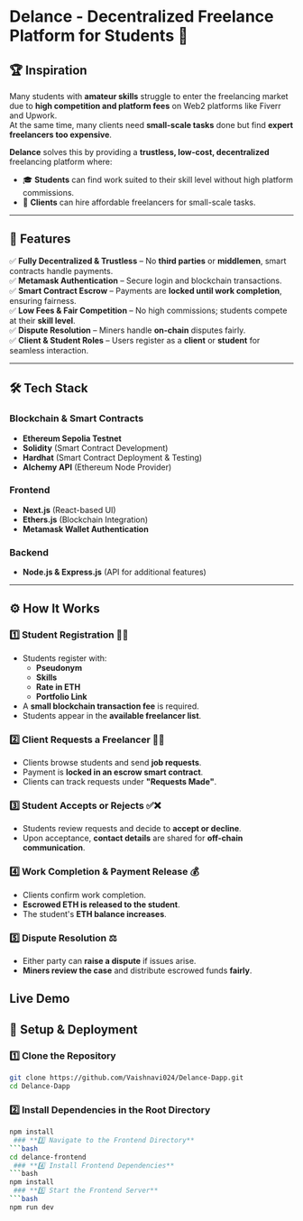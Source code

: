 # **Delance - Decentralized Freelance Platform for Students** 🚀

## 🏆 **Inspiration**
Many students with **amateur skills** struggle to enter the freelancing market due to **high competition and platform fees** on Web2 platforms like Fiverr and Upwork.  
At the same time, many clients need **small-scale tasks** done but find **expert freelancers too expensive**.

**Delance** solves this by providing a **trustless, low-cost, decentralized** freelancing platform where:
- 🎓 **Students** can find work suited to their skill level without high platform commissions.
- 💼 **Clients** can hire affordable freelancers for small-scale tasks.

---

## 🌟 **Features**
✅ **Fully Decentralized & Trustless** – No **third parties** or **middlemen**, smart contracts handle payments.  
✅ **Metamask Authentication** – Secure login and blockchain transactions.  
✅ **Smart Contract Escrow** – Payments are **locked until work completion**, ensuring fairness.  
✅ **Low Fees & Fair Competition** – No high commissions; students compete at their **skill level**.  
✅ **Dispute Resolution** – Miners handle **on-chain** disputes fairly.  
✅ **Client & Student Roles** – Users register as a **client** or **student** for seamless interaction.  

---

## 🛠 **Tech Stack**
### **Blockchain & Smart Contracts**
- **Ethereum Sepolia Testnet**
- **Solidity** (Smart Contract Development)
- **Hardhat** (Smart Contract Deployment & Testing)
- **Alchemy API** (Ethereum Node Provider)

### **Frontend**
- **Next.js** (React-based UI)
- **Ethers.js** (Blockchain Integration)
- **Metamask Wallet Authentication**

### **Backend**
- **Node.js & Express.js** (API for additional features)

---

## ⚙️ **How It Works**
### **1️⃣ Student Registration 🧑‍🎓**
- Students register with:
  - **Pseudonym**
  - **Skills**
  - **Rate in ETH**
  - **Portfolio Link**
- A **small blockchain transaction fee** is required.
- Students appear in the **available freelancer list**.

### **2️⃣ Client Requests a Freelancer 👨‍💻**
- Clients browse students and send **job requests**.
- Payment is **locked in an escrow smart contract**.
- Clients can track requests under **"Requests Made"**.

### **3️⃣ Student Accepts or Rejects ✅❌**
- Students review requests and decide to **accept or decline**.
- Upon acceptance, **contact details** are shared for **off-chain communication**.

### **4️⃣ Work Completion & Payment Release 💰**
- Clients confirm work completion.
- **Escrowed ETH is released to the student**.
- The student's **ETH balance increases**.

### **5️⃣ Dispute Resolution ⚖️**
- Either party can **raise a dispute** if issues arise.
- **Miners review the case** and distribute escrowed funds **fairly**.

## **Live Demo**

## 🚀 Setup & Deployment

### **1️⃣ Clone the Repository**
```bash
git clone https://github.com/Vaishnavi024/Delance-Dapp.git
cd Delance-Dapp
``` 
 ### **2️⃣ Install Dependencies in the Root Directory**
```bash
npm install
 ### **3️⃣ Navigate to the Frontend Directory**
```bash
cd delance-frontend
 ### **4️⃣ Install Frontend Dependencies**
```bash
npm install
 ### **5️⃣ Start the Frontend Server**
```bash
npm run dev




